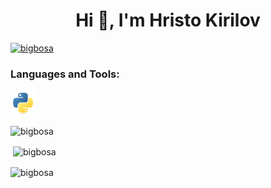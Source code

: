 <h1 align="center">Hi 👋, I'm Hristo Kirilov </h1>
<p align="left"> <a href="https://github.com/ryo-ma/github-profile-trophy"><img src="https://github-profile-trophy.vercel.app/?username=bigbosa" alt="bigbosa" /></a> </p>


<h3 align="left">Languages and Tools:</h3>
<p align="left"> <a href="https://www.python.org" target="_blank" rel="noreferrer"> <img src="https://raw.githubusercontent.com/devicons/devicon/master/icons/python/python-original.svg" alt="python" width="40" height="40"/> </a> </p>

<p><img src="https://github-readme-stats.vercel.app/api/top-langs?username=bigbosa&show_icons=true&locale=en&layout=compact" alt="bigbosa" /></p>

<p>&nbsp;<img align="center" src="https://github-readme-stats.vercel.app/api?username=bigbosa&show_icons=true&locale=en" alt="bigbosa" /></p>

<p><img align="center" src="https://github-readme-streak-stats.herokuapp.com/?user=bigbosa&" alt="bigbosa" /></p>


